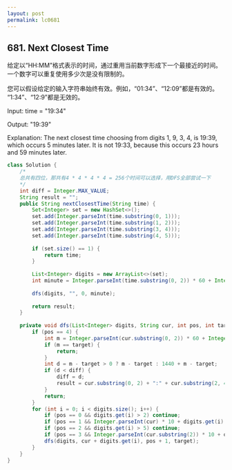 ```yaml
---
layout: post
permalink: lc0681 
---
```


## 681. Next Closest Time

给定以“HH:MM”格式表示的时间，通过重用当前数字形成下一个最接近的时间。一个数字可以重复使用多少次是没有限制的。

您可以假设给定的输入字符串始终有效。例如，“01:34”、“12:09”都是有效的。 “1:34”、“12:9”都是无效的。

Input: time = "19:34"

Output: "19:39"

Explanation: The next closest time choosing from digits 1, 9, 3, 4, is 19:39, which occurs 5 minutes later.
It is not 19:33, because this occurs 23 hours and 59 minutes later.

```java
class Solution {
    /*
    总共有四位，那共有4 * 4 * 4 * 4 = 256个时间可以选择，用DFS全部尝试一下
    */
    int diff = Integer.MAX_VALUE;
    String result = "";
    public String nextClosestTime(String time) {
        Set<Integer> set = new HashSet<>();
        set.add(Integer.parseInt(time.substring(0, 1)));
        set.add(Integer.parseInt(time.substring(1, 2)));
        set.add(Integer.parseInt(time.substring(3, 4)));
        set.add(Integer.parseInt(time.substring(4, 5)));
        
        if (set.size() == 1) {
            return time;
        }
        
        List<Integer> digits = new ArrayList<>(set);
        int minute = Integer.parseInt(time.substring(0, 2)) * 60 + Integer.parseInt(time.substring(3, 5));
        
        dfs(digits, "", 0, minute);
        
        return result;
    }
    
    private void dfs(List<Integer> digits, String cur, int pos, int target) {
        if (pos == 4) {
            int m = Integer.parseInt(cur.substring(0, 2)) * 60 + Integer.parseInt(cur.substring(2, 4));
            if (m == target) {
                return;
            }
            int d = m - target > 0 ? m - target : 1440 + m - target;
            if (d < diff) {
                diff = d;
                result = cur.substring(0, 2) + ":" + cur.substring(2, 4);
            }
            return;
        }
        for (int i = 0; i < digits.size(); i++) {
            if (pos == 0 && digits.get(i) > 2) continue;
            if (pos == 1 && Integer.parseInt(cur) * 10 + digits.get(i) > 23) continue;
            if (pos == 2 && digits.get(i) > 5) continue;
            if (pos == 3 && Integer.parseInt(cur.substring(2)) * 10 + digits.get(i) > 59) continue;
            dfs(digits, cur + digits.get(i), pos + 1, target);
        }
    }
}
```